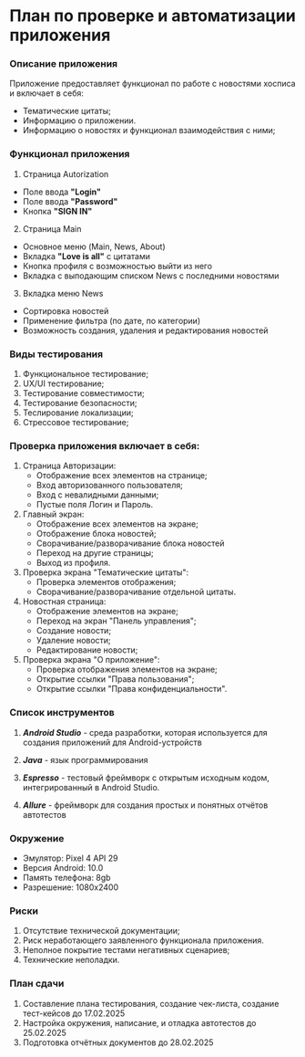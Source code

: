 # План по проверке и автоматизации приложения

### Описание приложения

Приложение предоставляет функционал по работе с новостями хосписа и включает в себя:
- Тематические цитаты;
- Информацию о приложении.
- Информацию о новостях и функционал взаимодействия с ними;

### Функционал приложения

1. Страница Autorization
- Поле ввода **"Login"**
- Поле ввода **"Password"**
- Кнопка **"SIGN IN"**

2. Страница Main
- Основное меню (Main, News, About)
- Вкладка **"Love is all"** с цитатами
- Кнопка профиля с возможностью выйти из него
- Вкладка с выподающим списком News с последними новостями

3. Вкладка меню News
- Сортировка новостей
- Применение фильтра (по дате, по категории)
- Возможность создания, удаления и редактирования новостей

### Виды тестирования
1. Функциональное тестирование;
2. UX/UI тестирование;
3. Тестирование совместимости;
4. Тестирование безопасности;
5. Теслирование локализации;
6. Стрессовое тестирование;
### Проверка приложения включает в себя:
1. Страница Авторизации:
    - Отображение всех элементов на странице;
    - Вход авторизованного пользователя;
    - Вход с невалидными данными;
    - Пустые поля Логин и Пароль.
2. Главный экран:
   - Отображение всех элементов на экране;
   - Отображение блока новостей;
   - Сворачивание/разворачивание блока новостей
   - Переход на другие страницы;
   - Выход из профиля.
3. Проверка экрана "Тематические цитаты":
   - Проверка элементов отображения;
   - Сворачивание/разворачивание отдельной цитаты.
4. Новостная страница:
    - Отображение элементов на экране;
    - Переход на экран "Панель управления";
    - Создание новости;
    - Удаление новости;
    - Редактирование новости;
5. Проверка экрана "О приложение":
   - Проверка отображения элементов на экране;
   - Открытие ссылки "Права пользования";
   - Открытие ссылки "Права конфиденциальности".

### Список инструментов

1. **_Android Studio_** -  среда разработки, которая используется для создания приложений для Android-устройств

2. **_Java_** - язык программирования

3. **_Espresso_** - тестовый фреймворк с открытым исходным кодом, интегрированный в Android Studio.

4.  **_Allure_** - фреймворк для создания простых и понятных отчётов автотестов

### Окружение
- Эмулятор: Pixel 4 API 29
- Версия Android: 10.0
- Память телефона: 8gb
- Разрешение: 1080x2400
### Риски
1. Отсутствие технической документации;
2. Риск неработающего заявленного функционала приложения.
3. Неполное покрытие тестами негативных сценариев;
4. Технические неполадки.

### План сдачи

1. Составление плана тестирования, создание чек-листа, создание тест-кейсов до 17.02.2025
2. Настройка окружения, написание, и отладка автотестов до 25.02.2025
3. Подготовка отчётных документов  до 28.02.2025